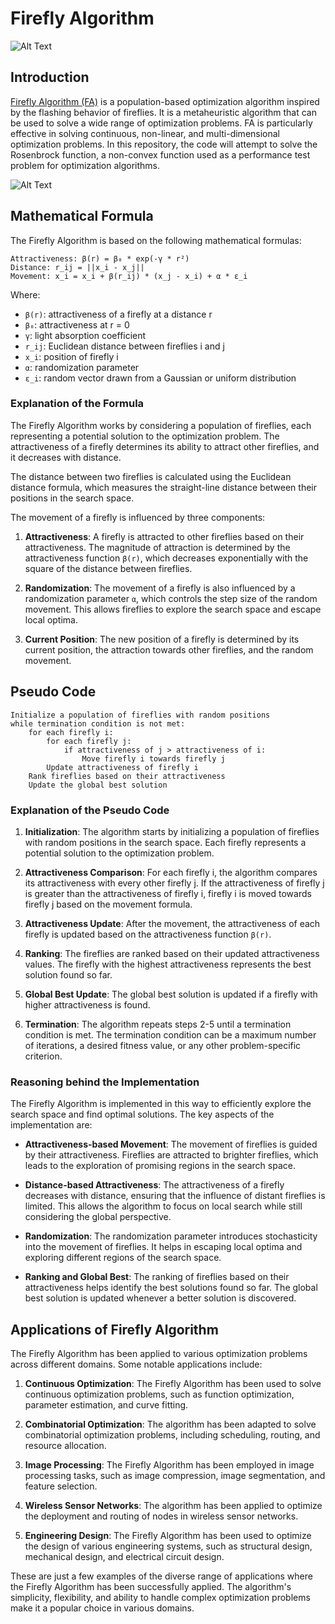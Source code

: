 # Firefly Algorithm

![Alt Text](https://gitlab.com/aminse/swarm-intelligence/-/raw/main/images/fire_fly.png)

## Introduction
[Firefly Algorithm (FA)](https://arxiv.org/abs/1003.1466) is a population-based optimization algorithm inspired by the flashing behavior of fireflies. It is a metaheuristic algorithm that can be used to solve a wide range of optimization problems. FA is particularly effective in solving continuous, non-linear, and multi-dimensional optimization problems. In this repository, the code will attempt to solve the Rosenbrock function, a non-convex function used as a performance test problem for optimization algorithms.

![Alt Text](https://upload.wikimedia.org/wikipedia/commons/1/11/Rosenbrock3.gif)

## Mathematical Formula
The Firefly Algorithm is based on the following mathematical formulas:

```
Attractiveness: β(r) = β₀ * exp(-γ * r²)
Distance: r_ij = ||x_i - x_j||
Movement: x_i = x_i + β(r_ij) * (x_j - x_i) + α * ε_i
```

Where:
- `β(r)`: attractiveness of a firefly at a distance r
- `β₀`: attractiveness at r = 0
- `γ`: light absorption coefficient
- `r_ij`: Euclidean distance between fireflies i and j
- `x_i`: position of firefly i
- `α`: randomization parameter
- `ε_i`: random vector drawn from a Gaussian or uniform distribution

### Explanation of the Formula
The Firefly Algorithm works by considering a population of fireflies, each representing a potential solution to the optimization problem. The attractiveness of a firefly determines its ability to attract other fireflies, and it decreases with distance.

The distance between two fireflies is calculated using the Euclidean distance formula, which measures the straight-line distance between their positions in the search space.

The movement of a firefly is influenced by three components:
1. **Attractiveness**: A firefly is attracted to other fireflies based on their attractiveness. The magnitude of attraction is determined by the attractiveness function `β(r)`, which decreases exponentially with the square of the distance between fireflies.

2. **Randomization**: The movement of a firefly is also influenced by a randomization parameter `α`, which controls the step size of the random movement. This allows fireflies to explore the search space and escape local optima.

3. **Current Position**: The new position of a firefly is determined by its current position, the attraction towards other fireflies, and the random movement.

## Pseudo Code
```
Initialize a population of fireflies with random positions
while termination condition is not met:
    for each firefly i:
        for each firefly j:
            if attractiveness of j > attractiveness of i:
                Move firefly i towards firefly j
        Update attractiveness of firefly i
    Rank fireflies based on their attractiveness
    Update the global best solution
```

### Explanation of the Pseudo Code
1. **Initialization**: The algorithm starts by initializing a population of fireflies with random positions in the search space. Each firefly represents a potential solution to the optimization problem.

2. **Attractiveness Comparison**: For each firefly i, the algorithm compares its attractiveness with every other firefly j. If the attractiveness of firefly j is greater than the attractiveness of firefly i, firefly i is moved towards firefly j based on the movement formula.

3. **Attractiveness Update**: After the movement, the attractiveness of each firefly is updated based on the attractiveness function `β(r)`.

4. **Ranking**: The fireflies are ranked based on their updated attractiveness values. The firefly with the highest attractiveness represents the best solution found so far.

5. **Global Best Update**: The global best solution is updated if a firefly with higher attractiveness is found.

6. **Termination**: The algorithm repeats steps 2-5 until a termination condition is met. The termination condition can be a maximum number of iterations, a desired fitness value, or any other problem-specific criterion.

### Reasoning behind the Implementation
The Firefly Algorithm is implemented in this way to efficiently explore the search space and find optimal solutions. The key aspects of the implementation are:

- **Attractiveness-based Movement**: The movement of fireflies is guided by their attractiveness. Fireflies are attracted to brighter fireflies, which leads to the exploration of promising regions in the search space.

- **Distance-based Attractiveness**: The attractiveness of a firefly decreases with distance, ensuring that the influence of distant fireflies is limited. This allows the algorithm to focus on local search while still considering the global perspective.

- **Randomization**: The randomization parameter introduces stochasticity into the movement of fireflies. It helps in escaping local optima and exploring different regions of the search space.

- **Ranking and Global Best**: The ranking of fireflies based on their attractiveness helps identify the best solutions found so far. The global best solution is updated whenever a better solution is discovered.

## Applications of Firefly Algorithm
The Firefly Algorithm has been applied to various optimization problems across different domains. Some notable applications include:

1. **Continuous Optimization**: The Firefly Algorithm has been used to solve continuous optimization problems, such as function optimization, parameter estimation, and curve fitting.

2. **Combinatorial Optimization**: The algorithm has been adapted to solve combinatorial optimization problems, including scheduling, routing, and resource allocation.

3. **Image Processing**: The Firefly Algorithm has been employed in image processing tasks, such as image compression, image segmentation, and feature selection.

4. **Wireless Sensor Networks**: The algorithm has been applied to optimize the deployment and routing of nodes in wireless sensor networks.

5. **Engineering Design**: The Firefly Algorithm has been used to optimize the design of various engineering systems, such as structural design, mechanical design, and electrical circuit design.

These are just a few examples of the diverse range of applications where the Firefly Algorithm has been successfully applied. The algorithm's simplicity, flexibility, and ability to handle complex optimization problems make it a popular choice in various domains.
